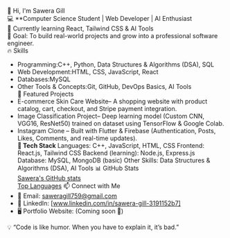 👋 Hi, I'm Sawera Gill  
💻 **Computer Science Student | Web Developer | AI Enthusiast  
🌱 Currently learning React, Tailwind CSS & AI Tools  
🎯 Goal: To build real-world projects and grow into a professional software engineer.  
🔥 Skills
- Programming:C++, Python, Data Structures & Algorithms (DSA), SQL  
- Web Development:HTML, CSS, JavaScript, React  
- Databases:MySQL  
- Other Tools & Concepts:Git, GitHub, DevOps Basics, AI Tools  
 📂 Featured Projects  
- E-commerce Skin Care Website– A shopping website with product catalog, cart, checkout, and Stripe payment integration.  
- Image Classification Project– Deep learning model (Custom CNN, VGG16, ResNet50) trained on dataset using TensorFlow & Google Colab.  
- Instagram Clone – Built with Flutter & Firebase (Authentication, Posts, Likes, Comments, and real-time updates).  
 **🚀 Tech Stack**
  Languages: C++, JavaScript, HTML, CSS
  Frontend: React.js, Tailwind CSS
  Backend (learning): Node.js, Express.js
  Database: MySQL, MongoDB (basic)
  Other Skills: Data Structures & Algorithms (DSA), AI Tools
  📊 GitHub Stats  
[Sawera's GitHub stats](https://github-readme-stats.vercel.app/api?username=saweragill&show_icons=true&theme=radical)  
[Top Languages](https://github-readme-stats.vercel.app/api/top-langs/?username=saweragill&layout=compact&theme=radical)
 📫 Connect with Me  
- 📧 Email: [saweragill759@gmail.com](mailto:saweragill759@gmail.com)  
- 💼 LinkedIn: [www.linkedin.com/in/sawera-gill-3191152b7]  
- 🖥️ Portfolio Website: (Coming soon 🚀)

💡 “Code is like humor. When you have to explain it, it’s bad.”
